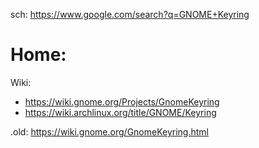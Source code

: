 sch: https://www.google.com/search?q=GNOME+Keyring

# Home:
Wiki:
- https://wiki.gnome.org/Projects/GnomeKeyring
- https://wiki.archlinux.org/title/GNOME/Keyring

.old: https://wiki.gnome.org/GnomeKeyring.html
